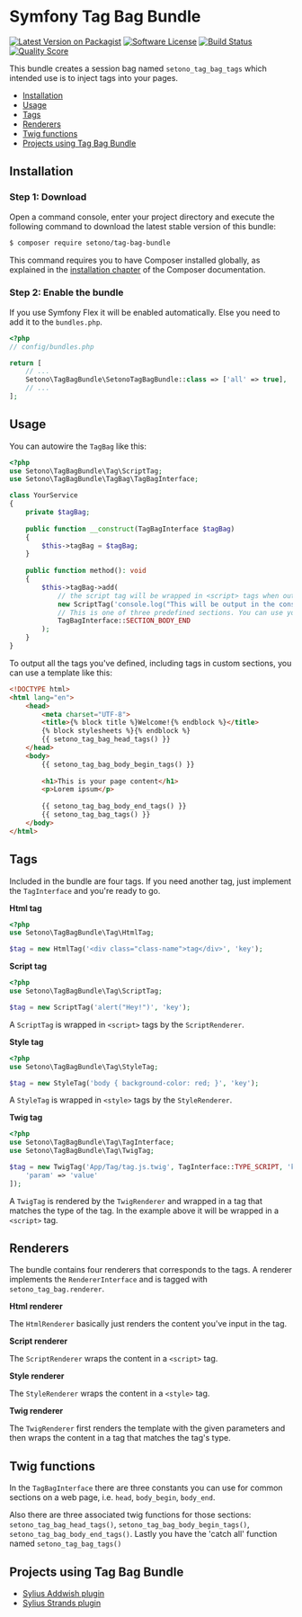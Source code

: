 # Symfony Tag Bag Bundle

[![Latest Version on Packagist][ico-version]][link-packagist]
[![Software License][ico-license]](LICENSE)
[![Build Status][ico-travis]][link-travis]
[![Quality Score][ico-code-quality]][link-code-quality]

This bundle creates a session bag named `setono_tag_bag_tags` which intended use is to inject tags into your pages.

- [Installation](#installation)
- [Usage](#usage)
- [Tags](#tags)
- [Renderers](#renderers)
- [Twig functions](#twig-functions)
- [Projects using Tag Bag Bundle](#projects-using-tag-bag-bundle)

## Installation

### Step 1: Download

Open a command console, enter your project directory and execute the following command to download the latest stable version of this bundle:

```bash
$ composer require setono/tag-bag-bundle
```

This command requires you to have Composer installed globally, as explained in the [installation chapter](https://getcomposer.org/doc/00-intro.md) of the Composer documentation.

### Step 2: Enable the bundle

If you use Symfony Flex it will be enabled automatically. Else you need to add it to the `bundles.php`.

```php
<?php
// config/bundles.php

return [
    // ...
    Setono\TagBagBundle\SetonoTagBagBundle::class => ['all' => true],
    // ...
];
```

## Usage
You can autowire the `TagBag` like this:

```php
<?php
use Setono\TagBagBundle\Tag\ScriptTag;
use Setono\TagBagBundle\TagBag\TagBagInterface;

class YourService
{
    private $tagBag;
    
    public function __construct(TagBagInterface $tagBag) 
    {
        $this->tagBag = $tagBag;
    }
    
    public function method(): void 
    {
        $this->tagBag->add(
            // the script tag will be wrapped in <script> tags when outputted
            new ScriptTag('console.log("This will be output in the console");', 'key'),
            // This is one of three predefined sections. You can use your own custom section if you need to
            TagBagInterface::SECTION_BODY_END
        );
    }
}
```

To output all the tags you've defined, including tags in custom sections, you can use a template like this:

```html
<!DOCTYPE html>
<html lang="en">
    <head>
        <meta charset="UTF-8">
        <title>{% block title %}Welcome!{% endblock %}</title>
        {% block stylesheets %}{% endblock %}
        {{ setono_tag_bag_head_tags() }}
    </head>
    <body>
        {{ setono_tag_bag_body_begin_tags() }}
        
        <h1>This is your page content</h1>
        <p>Lorem ipsum</p>
        
        {{ setono_tag_bag_body_end_tags() }}
        {{ setono_tag_bag_tags() }}
    </body>
</html>
```

## Tags
Included in the bundle are four tags. If you need another tag, just implement the `TagInterface` and you're ready to go.

**Html tag**

```php
<?php
use Setono\TagBagBundle\Tag\HtmlTag;

$tag = new HtmlTag('<div class="class-name">tag</div>', 'key');
```

**Script tag**

```php
<?php
use Setono\TagBagBundle\Tag\ScriptTag;

$tag = new ScriptTag('alert("Hey!")', 'key');
```

A `ScriptTag` is wrapped in `<script>` tags by the `ScriptRenderer`.

**Style tag**

```php
<?php
use Setono\TagBagBundle\Tag\StyleTag;

$tag = new StyleTag('body { background-color: red; }', 'key');
```

A `StyleTag` is wrapped in `<style>` tags by the `StyleRenderer`.

**Twig tag**

```php
<?php
use Setono\TagBagBundle\Tag\TagInterface;
use Setono\TagBagBundle\Tag\TwigTag;

$tag = new TwigTag('App/Tag/tag.js.twig', TagInterface::TYPE_SCRIPT, 'key', [
    'param' => 'value'
]);
```

A `TwigTag` is rendered by the `TwigRenderer` and wrapped in a tag that matches the type of the tag. In the example above it will be wrapped in a `<script>` tag.

## Renderers
The bundle contains four renderers that corresponds to the tags. A renderer implements the `RendererInterface` and is tagged with `setono_tag_bag.renderer`.

**Html renderer**

The `HtmlRenderer` basically just renders the content you've input in the tag.

**Script renderer**

The `ScriptRenderer` wraps the content in a `<script>` tag.

**Style renderer**

The `StyleRenderer` wraps the content in a `<style>` tag.

**Twig renderer**

The `TwigRenderer` first renders the template with the given parameters and then wraps the content in a tag that matches the tag's type.

## Twig functions

In the `TagBagInterface` there are three constants you can use for common sections on a web page, i.e. `head`, `body_begin`, `body_end`.

Also there are three associated twig functions for those sections: `setono_tag_bag_head_tags()`, `setono_tag_bag_body_begin_tags()`, `setono_tag_bag_body_end_tags()`. Lastly you have the 'catch all' function named `setono_tag_bag_tags()`

## Projects using Tag Bag Bundle
- [Sylius Addwish plugin](https://github.com/Setono/SyliusAddwishPlugin)
- [Sylius Strands plugin](https://github.com/Setono/SyliusStrandsPlugin)

[ico-version]: https://img.shields.io/packagist/v/setono/tag-bag-bundle.svg?style=flat-square
[ico-license]: https://img.shields.io/badge/license-MIT-brightgreen.svg?style=flat-square
[ico-travis]: https://travis-ci.com/Setono/TagBagBundle.svg?branch=master
[ico-code-quality]: https://img.shields.io/scrutinizer/g/Setono/TagBagBundle.svg?style=flat-square

[link-packagist]: https://packagist.org/packages/setono/tag-bag-bundle
[link-travis]: https://travis-ci.com/Setono/TagBagBundle
[link-code-quality]: https://scrutinizer-ci.com/g/Setono/TagBagBundle
